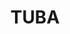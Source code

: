 ---
image: ../assets/img/section_studies/studies_01.png
image_alt: University Choir of Fine Arts logo
title: TUBA
study_date: feb - jun 2019
institution: University Choir of Fine Arts&nbsp;— Member of Photography and Communication Department
---